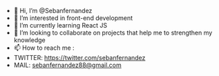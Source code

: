 - 👋 Hi, I’m @Sebanfernandez
- 👀 I’m interested in front-end development
- 🌱 I’m currently learning React JS
- 💞️ I’m looking to collaborate on projects that help me to strengthen my knowledge
- 📫 How to reach me :
-   TWITTER: https://twitter.com/sebanfernandez
-   MAIL: sebanfernandez88@gmail.com

<!---
Sebanfernandez/Sebanfernandez is a ✨ special ✨ repository because its `README.md` (this file) appears on your GitHub profile.
You can click the Preview link to take a look at your changes.
--->
